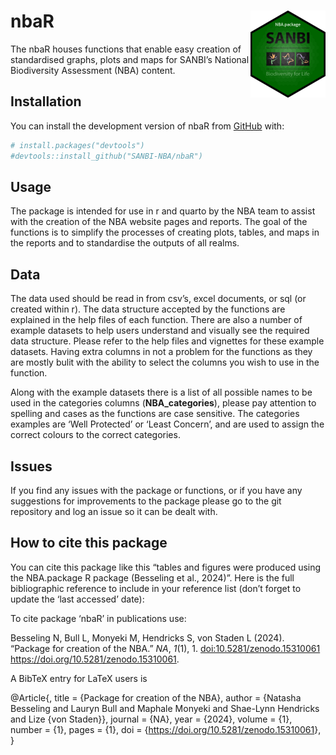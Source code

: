 
# nbaR <a href="https://sanbi-nba.github.io/nbaR/"><img src="man/figures/logo.png" align="right" height="139" alt="nbaR website" /></a>

<!-- badges: start -->
<!-- badges: end -->

The nbaR houses functions that enable easy creation of standardised
graphs, plots and maps for SANBI’s National Biodiversity Assessment
(NBA) content.

## Installation

You can install the development version of nbaR from
[GitHub](https://github.com/) with:

``` r
# install.packages("devtools")
#devtools::install_github("SANBI-NBA/nbaR")
```

## Usage

The package is intended for use in r and quarto by the NBA team to
assist with the creation of the NBA website pages and reports. The goal
of the functions is to simplify the processes of creating plots, tables,
and maps in the reports and to standardise the outputs of all realms.

## Data

The data used should be read in from csv’s, excel documents, or sql (or
created within r). The data structure accepted by the functions are
explained in the help files of each function. There are also a number of
example datasets to help users understand and visually see the required
data structure. Please refer to the help files and vignettes for these
example datasets. Having extra columns in not a problem for the
functions as they are mostly bulit with the ability to select the
columns you wish to use in the function.

Along with the example datasets there is a list of all possible names to
be used in the categories columns (**NBA_categories**), please pay
attention to spelling and cases as the functions are case sensitive. The
categories examples are ‘Well Protected’ or ‘Least Concern’, and are
used to assign the correct colours to the correct categories.

## Issues

If you find any issues with the package or functions, or if you have any
suggestions for improvements to the package please go to the git
repository and log an issue so it can be dealt with.

## How to cite this package

You can cite this package like this “tables and figures were produced
using the NBA.package R package (Besseling et al., 2024)”. Here is the
full bibliographic reference to include in your reference list (don’t
forget to update the ‘last accessed’ date):

To cite package ‘nbaR’ in publications use:

Besseling N, Bull L, Monyeki M, Hendricks S, von Staden L (2024).
“Package for creation of the NBA.” *NA*, *1*(1), 1.
<doi:10.5281/zenodo.15310061> <https://doi.org/10.5281/zenodo.15310061>.

A BibTeX entry for LaTeX users is

@Article{, title = {Package for creation of the NBA}, author = {Natasha
Besseling and Lauryn Bull and Maphale Monyeki and Shae-Lynn Hendricks
and Lize {von Staden}}, journal = {NA}, year = {2024}, volume = {1},
number = {1}, pages = {1}, doi =
{<https://doi.org/10.5281/zenodo.15310061>}, }
